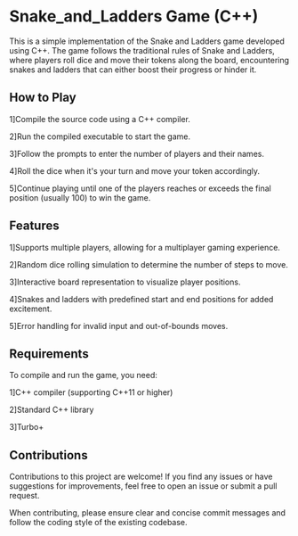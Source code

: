 # Snake_and_Ladders Game (C++)
This is a simple implementation of the Snake and Ladders game developed using C++. The game follows the traditional rules of Snake and Ladders, where players roll dice and move their tokens along the board, encountering snakes and ladders that can either boost their progress or hinder it.

## How to Play
1]Compile the source code using a C++ compiler.

2]Run the compiled executable to start the game.

3]Follow the prompts to enter the number of players and their names.

4]Roll the dice when it's your turn and move your token accordingly.

5]Continue playing until one of the players reaches or exceeds the final position (usually 100) to win the game.

## Features
1]Supports multiple players, allowing for a multiplayer gaming experience.

2]Random dice rolling simulation to determine the number of steps to move.

3]Interactive board representation to visualize player positions.

4]Snakes and ladders with predefined start and end positions for added excitement.

5]Error handling for invalid input and out-of-bounds moves.

## Requirements
To compile and run the game, you need:

1]C++ compiler (supporting C++11 or higher)

2]Standard C++ library

3]Turbo+

## Contributions
Contributions to this project are welcome! If you find any issues or have suggestions for improvements, feel free to open an issue or submit a pull request.

When contributing, please ensure clear and concise commit messages and follow the coding style of the existing codebase.
